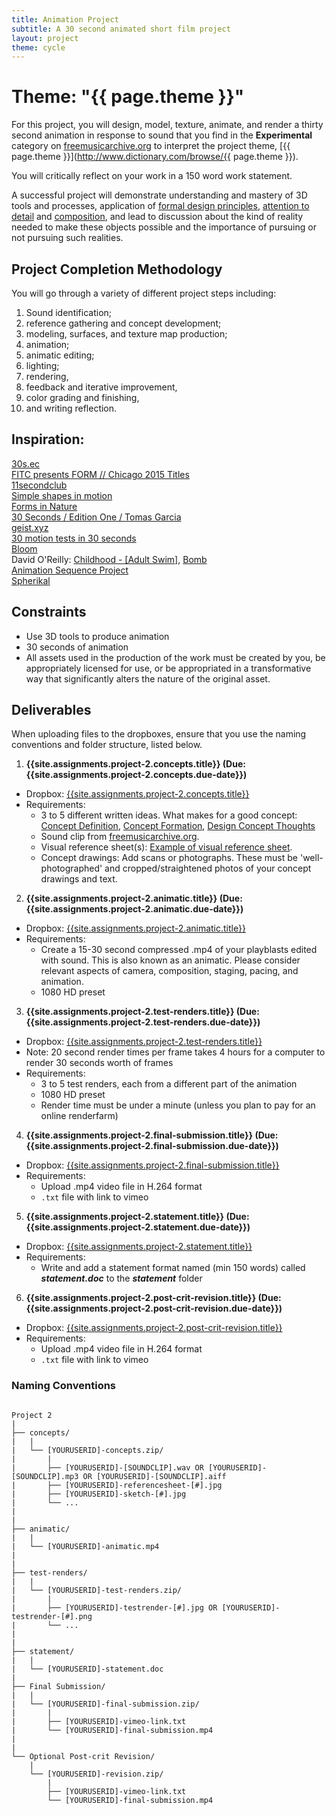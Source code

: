 ```yaml
---
title: Animation Project
subtitle: A 30 second animated short film project
layout: project
theme: cycle
---
```


# Theme: "{{ page.theme }}"

For this project, you will design, model, texture, animate, and render a thirty second animation in response to sound that you find in the **Experimental** category on [freemusicarchive.org](http://freemusicarchive.org/genre/Experimental/) to interpret the project theme, [{{ page.theme }}](http://www.dictionary.com/browse/{{ page.theme }}).

You will critically reflect on your work in a 150 word work statement.

A successful project will demonstrate understanding and mastery of 3D tools and processes, application of [formal design principles](http://www.getty.edu/education/teachers/building_lessons/principles_design.pdf), [attention to detail](http://creativitywindow.com/2012/06/key-elements-of-product-photography) and [composition](http://www.digitalcameraworld.com/2012/04/12/10-rules-of-photo-composition-and-why-they-work/), and lead to discussion about the kind of reality needed to make these objects possible and the importance of pursuing or not pursuing such realities.

## Project Completion Methodology
You will go through a variety of different project steps including:

  1. Sound identification;
  2. reference gathering and concept development;
  3. modeling, surfaces, and texture map production;
  4. animation;
  5. animatic editing;
  5. lighting;
  6. rendering,
  7. feedback and iterative improvement,
  8. color grading and finishing,
  9. and writing reflection.

## Inspiration:  
[30s.ec](http://30s.ec/)  
[FITC presents FORM // Chicago 2015 Titles](https://vimeo.com/143914234)  
[11secondclub](http://www.11secondclub.com/competitions)  
[Simple shapes in motion](https://vimeo.com/150594088)  
[Forms in Nature](https://vimeo.com/155262093)  
[30 Seconds / Edition One / Tomas Garcia](https://vimeo.com/130886893)  
[geist.xyz](https://vimeo.com/150824660)  
[30 motion tests in 30 seconds](https://vimeo.com/17411241)  
[Bloom](https://vimeo.com/141974554)  
David O'Reilly: [Childhood - [Adult Swim]](https://vimeo.com/103551096), [Bomb](https://vimeo.com/104756258)  
[Animation Sequence Project](https://vimeo.com/44673585)  
[Spherikal](https://vimeo.com/39792837)  



## Constraints
- Use 3D tools to produce animation
- 30 seconds of animation
- All assets used in the production of the work must be created by you, be appropriately licensed for use, or be appropriated in a transformative way that significantly alters the nature of the original asset.


## Deliverables

When uploading files to the dropboxes, ensure that you use the naming conventions and folder structure, listed below.

1. **{{site.assignments.project-2.concepts.title}} (Due: {{site.assignments.project-2.concepts.due-date}})**
  - Dropbox: [{{site.assignments.project-2.concepts.title}}]({{site.assignments.project-2.concepts.dropbox-url}})
  - Requirements: 
     - 3 to 5 different written ideas. What makes for a good concept: [Concept Definition](http://ocean.otr.usm.edu/~w135249/pdf/id240/Rengel%20Design%20Concept%20Definition.pdf), [Concept Formation](http://people.bu.edu/jgerring/documents/Conceptformation.pdf), [Design Concept Thoughts](http://vanseodesign.com/web-design/design-concept-thoughts/)
     - Sound clip from [freemusicarchive.org](http://freemusicarchive.org/genre/Experimental/).
     - Visual reference sheet(s): [Example of visual reference sheet](http://candlelightadventure.blogspot.com/2015/09/environment-concept-development.html).
     - Concept drawings: Add scans or photographs. These must be 'well-photographed' and cropped/straightened photos of your concept drawings and text.
2. **{{site.assignments.project-2.animatic.title}} (Due: {{site.assignments.project-2.animatic.due-date}})**
  - Dropbox: [{{site.assignments.project-2.animatic.title}}]({{site.assignments.project-2.animatic.dropbox-url}})
  - Requirements: 
     - Create a 15-30 second compressed .mp4 of your playblasts edited with sound. This is also known as an animatic. Please consider relevant aspects of camera, composition, staging, pacing, and animation. 
     - 1080 HD preset
3. **{{site.assignments.project-2.test-renders.title}} (Due: {{site.assignments.project-2.test-renders.due-date}})**
  - Dropbox: [{{site.assignments.project-2.test-renders.title}}]({{site.assignments.project-2.test-renders.dropbox-url}})
  - Note: 20 second render times per frame takes 4 hours for a computer to render 30 seconds worth of frames
  - Requirements: 
     - 3 to 5 test renders, each from a different part of the animation
     - 1080 HD preset
     - Render time must be under a minute (unless you plan to pay for an online renderfarm)
4. **{{site.assignments.project-2.final-submission.title}} (Due: {{site.assignments.project-2.final-submission.due-date}})**
  - Dropbox: [{{site.assignments.project-2.final-submission.title}}]({{site.assignments.project-2.final-submission.dropbox-url}})
  - Requirements: 
     - Upload .mp4 video file in H.264 format
     - `.txt` file with link to vimeo
5. **{{site.assignments.project-2.statement.title}} (Due: {{site.assignments.project-2.statement.due-date}})**
  - Dropbox: [{{site.assignments.project-2.statement.title}}]({{site.assignments.project-2.statement.dropbox-url}})
  - Requirements: 
     - Write and add a statement format named (min 150 words) called **_statement.doc_** to the **_statement_** folder
6. **{{site.assignments.project-2.post-crit-revision.title}} (Due: {{site.assignments.project-2.post-crit-revision.due-date}})**
  - Dropbox: [{{site.assignments.project-2.post-crit-revision.title}}]({{site.assignments.project-2.post-crit-revision.dropbox-url}})
  - Requirements: 
     - Upload .mp4 video file in H.264 format
     - `.txt` file with link to vimeo


### Naming Conventions

```

Project 2
|
├── concepts/
|   |
|   └── [YOURUSERID]-concepts.zip/
|       |
|       ├── [YOURUSERID]-[SOUNDCLIP].wav OR [YOURUSERID]-[SOUNDCLIP].mp3 OR [YOURUSERID]-[SOUNDCLIP].aiff
|       ├── [YOURUSERID]-referencesheet-[#].jpg
|       ├── [YOURUSERID]-sketch-[#].jpg
|       └── ...
|
|       
├── animatic/
|   |
|   └── [YOURUSERID]-animatic.mp4
|
|
├── test-renders/
|   |
|   └── [YOURUSERID]-test-renders.zip/
|       |
|       ├── [YOURUSERID]-testrender-[#].jpg OR [YOURUSERID]-testrender-[#].png
|       └── ...
|
|
├── statement/
|   |
|   └── [YOURUSERID]-statement.doc
|
├── Final Submission/
|   |
|   └── [YOURUSERID]-final-submission.zip/
|       |
|       ├── [YOURUSERID]-vimeo-link.txt
|       └── [YOURUSERID]-final-submission.mp4
|
|
└── Optional Post-crit Revision/
    |
    └── [YOURUSERID]-revision.zip/
        |
        ├── [YOURUSERID]-vimeo-link.txt
        └── [YOURUSERID]-final-submission.mp4
```

